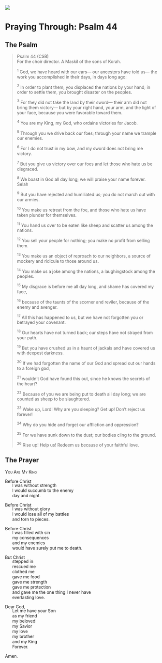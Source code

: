 <img class="intro-right" src="/images/art-paris-psalter.jpg">

<style>
  li {list-style-type: none;}
  p + ul {
    margin-top: -18px;
}
</style>

# Praying Through: Psalm 44

## The Psalm

>Psalm 44 (CSB)  
><sup></sup> For the choir director. A Maskil of the sons of Korah. 
>
><sup>1</sup> God, we have heard with our ears— our ancestors have told us— the work you accomplished in their days, in days long ago: 
>
><sup>2</sup> In order to plant them, you displaced the nations by your hand; in order to settle them, you brought disaster on the peoples. 
>
><sup>3</sup> For they did not take the land by their sword— their arm did not bring them victory— but by your right hand, your arm, and the light of your face, because you were favorable toward them. 
>
><sup>4</sup> You are my King, my God, who ordains victories for Jacob. 
>
><sup>5</sup> Through you we drive back our foes; through your name we trample our enemies. 
>
><sup>6</sup> For I do not trust in my bow, and my sword does not bring me victory. 
>
><sup>7</sup> But you give us victory over our foes and let those who hate us be disgraced. 
>
><sup>8</sup> We boast in God all day long; we will praise your name forever. Selah 
>
><sup>9</sup> But you have rejected and humiliated us; you do not march out with our armies. 
>
><sup>10</sup> You make us retreat from the foe, and those who hate us have taken plunder for themselves. 
>
><sup>11</sup> You hand us over to be eaten like sheep and scatter us among the nations. 
>
><sup>12</sup> You sell your people for nothing; you make no profit from selling them. 
>
><sup>13</sup> You make us an object of reproach to our neighbors, a source of mockery and ridicule to those around us. 
>
><sup>14</sup> You make us a joke among the nations, a laughingstock among the peoples. 
>
><sup>15</sup> My disgrace is before me all day long, and shame has covered my face, 
>
><sup>16</sup> because of the taunts of the scorner and reviler, because of the enemy and avenger. 
>
><sup>17</sup> All this has happened to us, but we have not forgotten you or betrayed your covenant. 
>
><sup>18</sup> Our hearts have not turned back; our steps have not strayed from your path. 
>
><sup>19</sup> But you have crushed us in a haunt of jackals and have covered us with deepest darkness. 
>
><sup>20</sup> If we had forgotten the name of our God and spread out our hands to a foreign god, 
>
><sup>21</sup> wouldn’t God have found this out, since he knows the secrets of the heart? 
>
><sup>22</sup> Because of you we are being put to death all day long; we are counted as sheep to be slaughtered. 
>
><sup>23</sup> Wake up, Lord! Why are you sleeping? Get up! Don’t reject us forever! 
>
><sup>24</sup> Why do you hide and forget our affliction and oppression? 
>
><sup>25</sup> For we have sunk down to the dust; our bodies cling to the ground. 
>
><sup>26</sup> Rise up! Help us! Redeem us because of your faithful love.

## The Prayer

<div style="font-variant: small-caps;">
You Are My King
</div>

Before Christ
* I was without strength
* I would succumb to the enemy
* day and night.

Before Christ
* I was without glory
* I would lose all of my battles
* and torn to pieces.

Before Christ
* I was filled with sin
* my consequences
* and my enemies
* would have surely put me to death.

But Christ
* stepped in
* rescued me
* clothed me
* gave me food
* gave me strength
* gave me protection
* and gave me the one thing I never have
* everlasting love.

Dear God,
* Let me have your Son
* as my friend
* my beloved
* my Savior
* my love
* my brother
* and my King
* Forever.

Amen.
